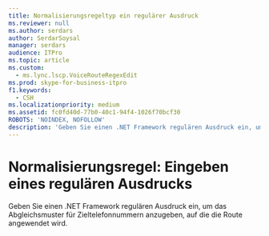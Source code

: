 ```yaml
---
title: Normalisierungsregeltyp ein regulärer Ausdruck
ms.reviewer: null
ms.author: serdars
author: SerdarSoysal
manager: serdars
audience: ITPro
ms.topic: article
ms.custom:
  - ms.lync.lscp.VoiceRouteRegexEdit
ms.prod: skype-for-business-itpro
f1.keywords:
  - CSH
ms.localizationpriority: medium
ms.assetid: fc0fd40d-77b0-40c1-94f4-1026f70bcf30
ROBOTS: 'NOINDEX, NOFOLLOW'
description: 'Geben Sie einen .NET Framework regulären Ausdruck ein, um das Abgleichsmuster für Zieltelefonnummern anzugeben, auf die die Route angewendet wird.'
---
```


# <a name="normalization-rule-type-a-regular-expression"></a>Normalisierungsregel: Eingeben eines regulären Ausdrucks
 
Geben Sie einen .NET Framework regulären Ausdruck ein, um das Abgleichsmuster für Zieltelefonnummern anzugeben, auf die die Route angewendet wird. 
  
 
  

